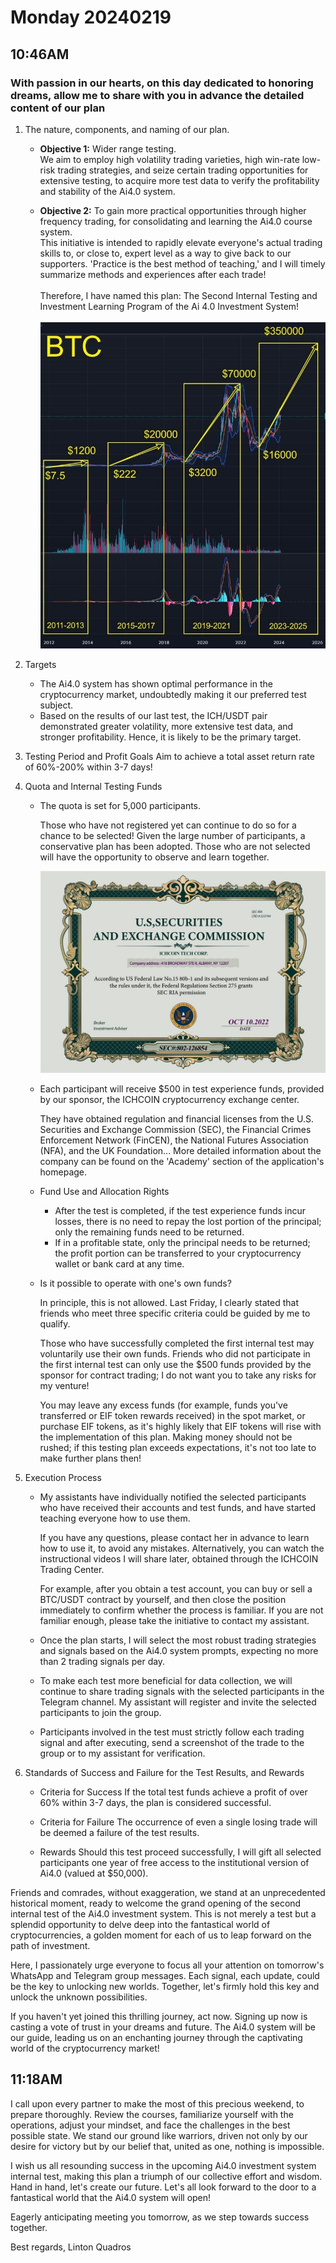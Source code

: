 # Monday 20240219

## 10:46AM

### With passion in our hearts, on this day dedicated to honoring dreams, allow me to share with you in advance the detailed content of our plan

1. The nature, components, and naming of our plan.

    * **Objective 1:** Wider range testing.\
    We aim to employ high volatility trading varieties, high win-rate low-risk trading strategies, and seize certain trading opportunities for extensive testing, to acquire more test data to verify the profitability and stability of the Ai4.0 system.

    * **Objective 2:** To gain more practical opportunities through higher frequency trading, for consolidating and learning the Ai4.0 course system.\
    This initiative is intended to rapidly elevate everyone's actual trading skills to, or close to, expert level as a way to give back to our supporters.
    'Practice is the best method of teaching,' and I will timely summarize methods and experiences after each trade!\
    \
    Therefore, I have named this plan: The Second Internal Testing and Investment Learning Program of the Ai 4.0 Investment System!\
    \
    ![2024-02-19_10.51.18_dca98596.jpg](images/2024-02-19_10.51.18_dca98596.jpg)

2. Targets

    * The Ai4.0 system has shown optimal performance in the cryptocurrency market, undoubtedly making it our preferred test subject.
    * Based on the results of our last test, the ICH/USDT pair demonstrated greater volatility, more extensive test data, and stronger profitability. Hence, it is likely to be the primary target.

3. Testing Period and Profit Goals
Aim to achieve a total asset return rate of 60%-200% within 3-7 days!

4. Quota and Internal Testing Funds
    * The quota is set for 5,000 participants.

        Those who have not registered yet can continue to do so for a chance to be selected! Given the large number of participants, a conservative plan has been adopted. Those who are not selected will have the opportunity to observe and learn together.

        ![2024-02-12_09.43.44_0712579d.jpg](images/2024-02-12_09.43.44_0712579d.jpg)

    * Each participant will receive $500 in test experience funds, provided by our sponsor, the ICHCOIN cryptocurrency exchange center.

        They have obtained regulation and financial licenses from the U.S. Securities and Exchange Commission (SEC), the Financial Crimes Enforcement Network (FinCEN), the National Futures Association (NFA), and the UK Foundation... More detailed information about the company can be found on the 'Academy' section of the application's homepage.

    * Fund Use and Allocation Rights

        * After the test is completed, if the test experience funds incur losses, there is no need to repay the lost portion of the principal; only the remaining funds need to be returned.
        * If in a profitable state, only the principal needs to be returned; the profit portion can be transferred to your cryptocurrency wallet or bank card at any time.

    * Is it possible to operate with one's own funds?

        In principle, this is not allowed.
        Last Friday, I clearly stated that friends who meet three specific criteria could be guided by me to qualify.

        Those who have successfully completed the first internal test may voluntarily use their own funds.
        Friends who did not participate in the first internal test can only use the $500 funds provided by the sponsor for contract trading; I do not want you to take any risks for my venture!

        You may leave any excess funds (for example, funds you've transferred or EIF token rewards received) in the spot market, or purchase EIF tokens, as it's highly likely that EIF tokens will rise with the implementation of this plan.
        Making money should not be rushed; if this testing plan exceeds expectations, it's not too late to make further plans then!

5. Execution Process

    * My assistants have individually notified the selected participants who have received their accounts and test funds, and have started teaching everyone how to use them.

        If you have any questions, please contact her in advance to learn how to use it, to avoid any mistakes. Alternatively, you can watch the instructional videos I will share later, obtained through the ICHCOIN Trading Center.

        For example, after you obtain a test account, you can buy or sell a BTC/USDT contract by yourself, and then close the position immediately to confirm whether the process is familiar. If you are not familiar enough, please take the initiative to contact my assistant.

    * Once the plan starts, I will select the most robust trading strategies and signals based on the Ai4.0 system prompts, expecting no more than 2 trading signals per day.

    * To make each test more beneficial for data collection, we will continue to share trading signals with the selected participants in the Telegram channel. My assistant will register and invite the selected participants to join the group.

    * Participants involved in the test must strictly follow each trading signal and after executing, send a screenshot of the trade to the group or to my assistant for verification.

6. Standards of Success and Failure for the Test Results, and Rewards

    * Criteria for Success
    If the total test funds achieve a profit of over 60% within 3-7 days, the plan is considered successful.

    * Criteria for Failure
    The occurrence of even a single losing trade will be deemed a failure of the test results.

    * Rewards
    Should this test proceed successfully, I will gift all selected participants one year of free access to the institutional version of Ai4.0 (valued at $50,000).

Friends and comrades, without exaggeration, we stand at an unprecedented historical moment, ready to welcome the grand opening of the second internal test of the Ai4.0 investment system.
This is not merely a test but a splendid opportunity to delve deep into the fantastical world of cryptocurrencies, a golden moment for each of us to leap forward on the path of investment.

Here, I passionately urge everyone to focus all your attention on tomorrow's WhatsApp and Telegram group messages.
Each signal, each update, could be the key to unlocking new worlds. Together, let's firmly hold this key and unlock the unknown possibilities.

If you haven't yet joined this thrilling journey, act now. Signing up now is casting a vote of trust in your dreams and future.
The Ai4.0 system will be our guide, leading us on an enchanting journey through the captivating world of the cryptocurrency market!

## 11:18AM

I call upon every partner to make the most of this precious weekend, to prepare thoroughly. Review the courses, familiarize yourself with the operations, adjust your mindset, and face the challenges in the best possible state.
We stand our ground like warriors, driven not only by our desire for victory but by our belief that, united as one, nothing is impossible.

I wish us all resounding success in the upcoming Ai4.0 investment system internal test, making this plan a triumph of our collective effort and wisdom.
Hand in hand, let's create our future. Let's all look forward to the door to a fantastical world that the Ai4.0 system will open!

Eagerly anticipating meeting you tomorrow, as we step towards success together.

Best regards,
Linton Quadros
